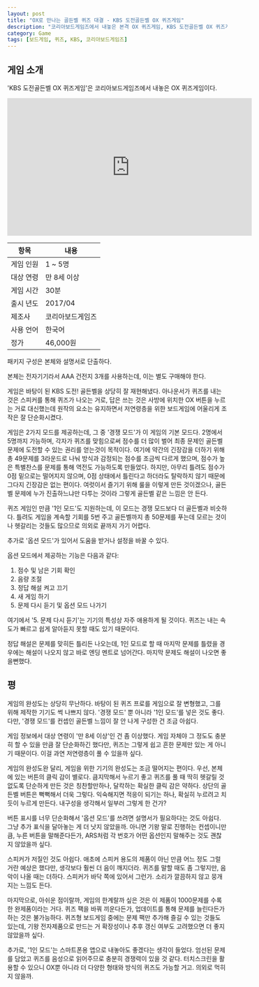 ```yaml
---
layout: post
title: "OX로 만나는 골든벨 퀴즈 대결 - KBS 도전골든벨 OX 퀴즈게임"
description: "코리아보드게임즈에서 내놓은 본격 OX 퀴즈게임, KBS 도전골든벨 OX 퀴즈게임을 해봤다."
category: Game
tags: [보드게임, 퀴즈, KBS, 코리아보드게임즈]
---
```


## 게임 소개

'KBS 도전골든벨 OX 퀴즈게임'은 코리아보드게임즈에서 내놓은 OX 퀴즈게임이다.

<iframe width="560" height="315" src="https://www.youtube.com/embed/ue-OrvCRge4" frameborder="0" allowfullscreen></iframe>

항목      | 내용
----------|-------------------
게임 인원 | 1 ~ 5명
대상 연령 | 만 8세 이상
게임 시간 | 30분
출시 년도 | 2017/04
제조사    | 코리아보드게임즈
사용 언어 | 한국어
정가      | 46,000원

패키지 구성은 본체와 설명서로 단출하다.

본체는 전자기기라서 AAA 건전지 3개를 사용하는데, 이는 별도 구매해야 한다.

게임은 바탕이 된 KBS 도전! 골든벨을 상당히 잘 재현해냈다.
아나운서가 퀴즈를 내는 것은 스피커를 통해 퀴즈가 나오는 거로,
답은 쓰는 것은 사방에 위치한 OX 버튼을 누르는 거로 대신했는데
원작의 요소는 유지하면서 저연령층을 위한 보드게임에 어울리게 조작은 잘 단순화시켰다.

게임은 2가지 모드를 제공하는데, 그 중 '경쟁 모드'가 이 게임의 기본 모드다.
2명에서 5명까지 가능하며,
각자가 퀴즈를 맞힘으로써 점수를 더 많이 벌어 최종 문제인 골든벨 문제에 도전할 수 있는 권리를 얻는것이 목적이다.
여기에 약간의 긴장감을 더하기 위해 총 49문제를 3라운드로 나눠 방식과 감정되는 점수를 조금씩 다르게 했으며, 점수가 높은 특별찬스를 문제를 통해 역전도 가능하도록 만들었다.
하지만, 아무리 틀려도 점수가 0점 밑으로는 떨어지지 않으며,
0점 상태에서 틀린다고 하더라도 탈락하지 않기 때문에 그다지 긴장감은 없는 편이다.
여럿이서 즐기기 위해 룰을 이렇게 만든 것이겠으나,
골든벨 문제에 누가 진출하느냐만 다투는 것이라 그렇게 골든벨 같은 느낌은 안 든다.

퀴즈 게임인 만큼 '1인 모드'도 지원하는데,
이 모드는 경쟁 모드보다 더 골든벨과 비슷하다.
틀려도 게임을 계속할 기회를 5번 주고 골든벨까지 총 50문제를 푸는데
모르는 것이나 헷갈리는 것들도 많으므로 의외로 끝까지 가기 어렵다.

추가로 '옵션 모드'가 있어서 도움을 받거나 설정을 바꿀 수 있다.

옵션 모드에서 제공하는 기능은 다음과 같다:

1. 점수 및 남은 기회 확인
2. 음량 조절
3. 정답 해설 켜고 끄기
4. 새 게임 하기
5. 문제 다시 듣기 및 옵션 모드 나가기

여기에서 '5. 문제 다시 듣기'는 기기의 특성상 자주 애용하게 될 것이다.
퀴즈는 내는 속도가 빠르고 쉽게 알아듣지 못할 때도 있기 때문이다.

정답 해설은 문제를 맞히든 틀리든 나오는데,
1인 모드로 할 때 마지막 문제를 틀렸을 경우에는 해설이 나오지 않고 바로 엔딩 멘트로 넘어간다.
마지막 문제도 해설이 나오면 좋을뻔했다.


## 평

게임의 완성도는 상당히 무난하다.
바탕이 된 퀴즈 프로를 게임으로 잘 변형했고,
그를 위해 제작한 기기도 썩 나쁘지 않다.
'경쟁 모드' 뿐 아니라 '1인 모드'를 넣은 것도 좋다.
다만, '경쟁 모드'를 컨셉인 골든벨 느낌이 잘 안 나게 구성한 건 조금 아쉽다.

게임 정보에서 대상 연령이 '만 8세 이상'인 건 좀 이상했다.
게임 자체야 그 정도도 충분히 할 수 있을 만큼 잘 단순화하긴 했다만,
퀴즈는 그렇게 쉽고 흔한 문제만 있는 게 아니기 때문이다.
이걸 과연 저연령층이 풀 수 있을까 싶다.

게임의 완성도완 달리, 게임을 위한 기기의 완성도는 조금 떨어지는 편이다.
우선, 본체에 있는 버튼의 클릭 감이 별로다.
큼지막해서 누르기 좋고 퀴즈를 풀 때 딱히 헷갈릴 것 없도록 단순하게 만든 것은 칭찬할만하나, 
달칵하는 확실한 클릭 감은 약하다.
상단의 골든벨 버튼은 뻑뻑해서 더욱 그렇다.
익숙해지면 적응이 되기는 하나, 확실히 누르려고 치듯이 누르게 만든다.
내구성을 생각해서 일부러 그렇게 한 건가?

버튼 표시를 너무 단순화해서 '옵션 모드'를 쓰려면 설명서가 필요하다는 것도 아쉽다.
그냥 추가 표식을 달아놓는 게 더 낫지 않았을까.
아니면 기왕 말로 진행하는 컨셉이니만큼, 누른 버튼을 말해준다든가, ARS처럼 각 번호가 어떤 옵션인지 말해주는 것도 괜찮지 않았을까 싶다.

스피커가 저질인 것도 아쉽다.
애초에 스피커 용도의 제품이 아닌 만큼 어느 정도 그럴 거란 예상은 했다만, 생각보다 훨씬 더 음이 깨지더라.
퀴즈를 말할 때도 좀 그렇지만, 음악이 나올 때는 더하다.
스피커가 바닥 쪽에 있어서 그런가.
소리가 깔끔하지 않고 뭉개지는 느낌도 든다.

마지막으로, 아쉬운 점이랄까, 게임의 한계랄까 싶은 것은
이 제품이 1000문제를 수록한 완제품이라는 거다.
퀴즈 팩을 바꿔 끼운다든가, 업데이트를 통해 문제를 늘린다든가 하는 것은 불가능하다.
퀴즈형 보드게임 중에는 문제 팩만 추가해 즐길 수 있는 것들도 있는데,
기왕 전자제품으로 만드는 거 확장성이나 추후 갱신 여부도 고려했으면 더 좋지 않았을까 싶다.

추가로, '1인 모드'는 스마트폰용 앱으로 내놓아도 좋겠다는 생각이 들었다.
엄선된 문제를 담았고 퀴즈를 음성으로 읽어주므로 충분히 경쟁력이 있을 것 같다.
터치스크린을 활용할 수 있으니 OX뿐 아니라 더 다양한 형태와 방식의 퀴즈도 가능할 거고.
의외로 먹히지 않을까.

